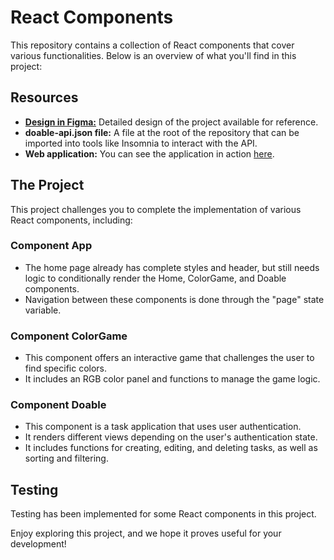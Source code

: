 # React Components

This repository contains a collection of React components that cover various functionalities. Below is an overview of what you'll find in this project:

## Resources
- [**Design in Figma:**](https://www.figma.com/file/QJQjUm1zlJmtB7NrVFKBwX/React-Evaluation?type=design&node-id=0-1&mode=design) Detailed design of the project available for reference.
- **doable-api.json file:** A file at the root of the repository that can be imported into tools like Insomnia to interact with the API.
- **Web application:** You can see the application in action [here](https://react-components-angelica.netlify.app/).

## The Project
This project challenges you to complete the implementation of various React components, including:

### Component App
- The home page already has complete styles and header, but still needs logic to conditionally render the Home, ColorGame, and Doable components.
- Navigation between these components is done through the "page" state variable.

### Component ColorGame
- This component offers an interactive game that challenges the user to find specific colors.
- It includes an RGB color panel and functions to manage the game logic.

### Component Doable
- This component is a task application that uses user authentication.
- It renders different views depending on the user's authentication state.
- It includes functions for creating, editing, and deleting tasks, as well as sorting and filtering.

## Testing
Testing has been implemented for some React components in this project.

Enjoy exploring this project, and we hope it proves useful for your development!
